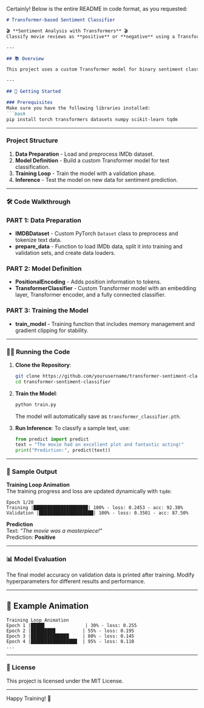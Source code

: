 Certainly! Below is the entire README in code format, as you requested:

```markdown
# Transformer-based Sentiment Classifier

🎬 **Sentiment Analysis with Transformers** 🎬  
Classify movie reviews as **positive** or **negative** using a Transformer model built with PyTorch!

---

## 📚 Overview

This project uses a custom Transformer model for binary sentiment classification on the IMDb dataset. With PyTorch, `torch.nn`, `datasets`, and `transformers`, this model learns to identify patterns in text data to predict sentiment.

---

## 🚀 Getting Started

### Prerequisites
Make sure you have the following libraries installed:
```bash
pip install torch transformers datasets numpy scikit-learn tqdm
```

---

### Project Structure

1. **Data Preparation** - Load and preprocess IMDb dataset.
2. **Model Definition** - Build a custom Transformer model for text classification.
3. **Training Loop** - Train the model with a validation phase.
4. **Inference** - Test the model on new data for sentiment prediction.

---

### 🛠️ Code Walkthrough

### **PART 1**: Data Preparation

- **IMDBDataset** - Custom PyTorch `Dataset` class to preprocess and tokenize text data.
- **prepare_data** - Function to load IMDb data, split it into training and validation sets, and create data loaders.

### **PART 2**: Model Definition

- **PositionalEncoding** - Adds position information to tokens.
- **TransformerClassifier** - Custom Transformer model with an embedding layer, Transformer encoder, and a fully connected classifier.

### **PART 3**: Training the Model

- **train_model** - Training function that includes memory management and gradient clipping for stability.

---

### 🏃‍♂️ Running the Code

1. **Clone the Repository**:
   ```bash
   git clone https://github.com/yourusername/transformer-sentiment-classifier.git
   cd transformer-sentiment-classifier
   ```

2. **Train the Model**:
   ```bash
   python train.py
   ```
   The model will automatically save as `transformer_classifier.pth`.

3. **Run Inference**:
   To classify a sample text, use:
   ```python
   from predict import predict
   text = "The movie had an excellent plot and fantastic acting!"
   print("Prediction:", predict(text))
   ```

---

### 🎨 Sample Output

**Training Loop Animation**  
The training progress and loss are updated dynamically with `tqdm`:

```plaintext
Epoch 1/20
Training |████████████████████| 100% - loss: 0.2453 - acc: 92.30%
Validation |████████████████████| 100% - loss: 0.3501 - acc: 87.50%
```

**Prediction**  
Text: _"The movie was a masterpiece!"_  
Prediction: **Positive**

---

### 📊 Model Evaluation

The final model accuracy on validation data is printed after training. Modify hyperparameters for different results and performance.

---

## 🎈 Example Animation

```plaintext
Training Loop Animation
Epoch 1 |█████               | 30% - loss: 0.255
Epoch 2 |█████████          | 55% - loss: 0.195
Epoch 3 |██████████████     | 80% - loss: 0.145
Epoch 4 |█████████████████  | 95% - loss: 0.110
...
```

---

### 📑 License

This project is licensed under the MIT License.

---

Happy Training! 🎉
```
